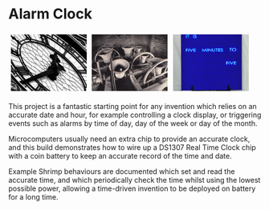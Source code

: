 # Alarm Clock

<section>
<img src="theme/8180682507_8b5d19ae14_o_credit_antonio_thomas.jpg" style="margin:1%;width:30%"/><img src="theme/bells_credit_malcolmguite.jpg" style="margin:1%;width:30%"/><img src="theme/1_CobaltClock_credit_dougsclocks.jpg" style="margin:1%;width:30%"/>
</section>

This project is a fantastic starting point for any invention which relies on an accurate date and hour, for example controlling a clock display, or triggering events such as alarms by time of day, day of the week or day of the month.

Microcomputers usually need an extra chip to provide an accurate clock, and this build demonstrates how to wire up a DS1307 Real Time Clock chip with a coin battery to keep an accurate record of the time and date.

Example Shrimp behaviours are documented which set and read the accurate time, and which periodically check the time whilst using the lowest possible power, allowing a time-driven invention to be deployed on battery for a long time.
